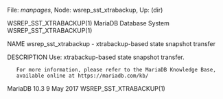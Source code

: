 File: *manpages*,  Node: wsrep_sst_xtrabackup,  Up: (dir)

WSREP_SST_XTRABACKUP(1)     MariaDB Database System    WSREP_SST_XTRABACKUP(1)



NAME
       wsrep_sst_xtrabackup - xtrabackup-based state snapshot transfer

DESCRIPTION
       Use: xtrabackup-based state snapshot transfer.

       For more information, please refer to the MariaDB Knowledge Base,
       available online at https://mariadb.com/kb/



MariaDB 10.3                      9 May 2017           WSREP_SST_XTRABACKUP(1)

